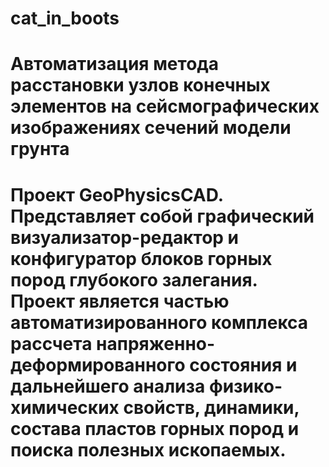 # cat_in_boots
# Автоматизация метода расстановки узлов конечных элементов на сейсмографических изображениях сечений модели грунта
# Проект GeoPhysicsCAD. Представляет собой графический визуализатор-редактор и конфигуратор блоков горных пород глубокого залегания. Проект является частью автоматизированного комплекса рассчета напряженно-деформированного состояния и дальнейшего анализа физико-химических свойств, динамики, состава пластов горных пород и поиска полезных ископаемых.
